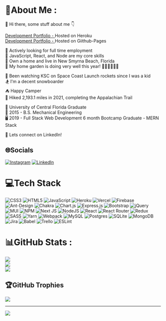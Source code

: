 # 💫About Me :
👋 Hi there, some stuff about me 👇

[Development Portfolio - ](https://thomas-white-ucf.herokuapp.com/) Hosted on Heroku<br/>
[Development Portfolio - ](https://thomas-white-ucf.github.io/) Hosted on Giithub-Pages<br/>

👔 Actively looking for full time employment<br/>
💯 JavaScript, React, and Node are my core skills<br/>
🏡 Own a home and live in New Smyrna Beach, Florida<br/>
🌻 My home garden is doing very well this year! 🌼🌽🌾🌿🍉🍊<br/>

🚀 Been watching KSC on Space Coast Launch rockets since I was a kid<br/>
🏂 I'm a decent snowboarder<br/>
⛺ Happy Camper<br/>
🏃 Hiked 2,193.1 miles in 2021, completing the Appalachian Trail<br/>

📝 University of Central Florida Graduate<br/>
👔 2015 - B.S. Mechanical Engineering<br/>
🖥 2019 - Full Stack Web Development 6 month Bootcamp Graduate - MERN Stack<br/>

🤝 Lets connect on LinkedIn!<br/>

## 🌐Socials
[![Instagram](https://img.shields.io/badge/Instagram-%23E4405F.svg?logo=Instagram&logoColor=white)](https://instagram.com/Twhite386) [![LinkedIn](https://img.shields.io/badge/LinkedIn-%230077B5.svg?logo=linkedin&logoColor=white)](https://linkedin.com/in/Thomas-White-Engineering) 

# 💻Tech Stack
![CSS3](https://img.shields.io/badge/css3-%231572B6.svg?style=for-the-badge&logo=css3&logoColor=white) ![HTML5](https://img.shields.io/badge/html5-%23E34F26.svg?style=for-the-badge&logo=html5&logoColor=white) ![JavaScript](https://img.shields.io/badge/javascript-%23323330.svg?style=for-the-badge&logo=javascript&logoColor=%23F7DF1E) ![Heroku](https://img.shields.io/badge/heroku-%23430098.svg?style=for-the-badge&logo=heroku&logoColor=white) ![Vercel](https://img.shields.io/badge/vercel-%23000000.svg?style=for-the-badge&logo=vercel&logoColor=white) ![Firebase](https://img.shields.io/badge/firebase-%23039BE5.svg?style=for-the-badge&logo=firebase) ![Ant-Design](https://img.shields.io/badge/-AntDesign-%230170FE?style=for-the-badge&logo=ant-design&logoColor=white) ![Chakra](https://img.shields.io/badge/chakra-%234ED1C5.svg?style=for-the-badge&logo=chakraui&logoColor=white) ![Chart.js](https://img.shields.io/badge/chart.js-F5788D.svg?style=for-the-badge&logo=chart.js&logoColor=white) ![Express.js](https://img.shields.io/badge/express.js-%23404d59.svg?style=for-the-badge&logo=express&logoColor=%2361DAFB) ![Bootstrap](https://img.shields.io/badge/bootstrap-%23563D7C.svg?style=for-the-badge&logo=bootstrap&logoColor=white) ![jQuery](https://img.shields.io/badge/jquery-%230769AD.svg?style=for-the-badge&logo=jquery&logoColor=white) ![MUI](https://img.shields.io/badge/MUI-%230081CB.svg?style=for-the-badge&logo=material-ui&logoColor=white) ![NPM](https://img.shields.io/badge/NPM-%23000000.svg?style=for-the-badge&logo=npm&logoColor=white) ![Next JS](https://img.shields.io/badge/Next-black?style=for-the-badge&logo=next.js&logoColor=white) ![NodeJS](https://img.shields.io/badge/node.js-6DA55F?style=for-the-badge&logo=node.js&logoColor=white) ![React](https://img.shields.io/badge/react-%2320232a.svg?style=for-the-badge&logo=react&logoColor=%2361DAFB) ![React Router](https://img.shields.io/badge/React_Router-CA4245?style=for-the-badge&logo=react-router&logoColor=white) ![Redux](https://img.shields.io/badge/redux-%23593d88.svg?style=for-the-badge&logo=redux&logoColor=white) ![SASS](https://img.shields.io/badge/SASS-hotpink.svg?style=for-the-badge&logo=SASS&logoColor=white) ![Yarn](https://img.shields.io/badge/yarn-%232C8EBB.svg?style=for-the-badge&logo=yarn&logoColor=white) ![Webpack](https://img.shields.io/badge/webpack-%238DD6F9.svg?style=for-the-badge&logo=webpack&logoColor=black) ![MySQL](https://img.shields.io/badge/mysql-%2300f.svg?style=for-the-badge&logo=mysql&logoColor=white) ![Postgres](https://img.shields.io/badge/postgres-%23316192.svg?style=for-the-badge&logo=postgresql&logoColor=white) ![SQLite](https://img.shields.io/badge/sqlite-%2307405e.svg?style=for-the-badge&logo=sqlite&logoColor=white) ![MongoDB](https://img.shields.io/badge/MongoDB-%234ea94b.svg?style=for-the-badge&logo=mongodb&logoColor=white) ![Jira](https://img.shields.io/badge/jira-%230A0FFF.svg?style=for-the-badge&logo=jira&logoColor=white) ![Babel](https://img.shields.io/badge/Babel-F9DC3e?style=for-the-badge&logo=babel&logoColor=black) ![Trello](https://img.shields.io/badge/Trello-%23026AA7.svg?style=for-the-badge&logo=Trello&logoColor=white) ![ESLint](https://img.shields.io/badge/ESLint-4B3263?style=for-the-badge&logo=eslint&logoColor=white)
# 📊GitHub Stats :
![](https://github-readme-stats.vercel.app/api?username=thomas-white-ucf&theme=yeblu&hide_border=false&include_all_commits=true&count_private=true)<br/>
![](https://github-readme-streak-stats.herokuapp.com/?user=thomas-white-ucf&theme=yeblu&hide_border=false)<br/>
![](https://github-readme-stats.vercel.app/api/top-langs/?username=thomas-white-ucf&theme=yeblu&hide_border=false&include_all_commits=true&count_private=true&layout=compact)

## 🏆GitHub Trophies
![](https://github-profile-trophy.vercel.app/?username=thomas-white-ucf&theme=darkhub&no-frame=false&no-bg=false&margin-w=4)

---
[![](https://visitcount.itsvg.in/api?id=thomas-white-ucf&icon=0&color=6)](https://visitcount.itsvg.in)
